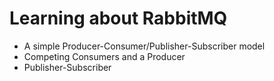 # Learning about RabbitMQ

- A simple Producer-Consumer/Publisher-Subscriber model
- Competing Consumers and a Producer
- Publisher-Subscriber